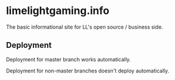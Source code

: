 # limelightgaming.info
The basic informational site for LL's open source / business side.

## Deployment

Deployment for master branch works automatically.

Deployment for non-master branches doesn't deploy automatically.
